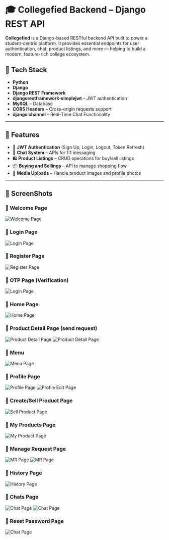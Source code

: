 # 🎓 Collegefied Backend – Django REST API

**Collegefied** is a Django-based RESTful backend API built to power a student-centric platform. It provides essential endpoints for user authentication, chat, product listings, and more — helping to build a modern, feature-rich college ecosystem.

## 🔧 Tech Stack

- **Python**
- **Django**
- **Django REST Framework**
- **djangorestframework-simplejwt** – JWT authentication
- **MySQL** – Database
- **CORS Headers** – Cross-origin requests support
- **django channel** – Real-Time Chat Functionality

---
## 🚀 Features

- 👤 **JWT Authentication** (Sign Up, Login, Logout, Token Refresh)
- 💬 **Chat System** – APIs for 1:1 messaging 
- 🛍️ **Product Listings** – CRUD operations for buy/sell listings
- 📦 **Buying and Sellings** – API to manage shopping flow
- 📂 **Media Uploads** – Handle product images and profile photos

---

## 📂 ScreenShots

### 🔐 Welcome Page
![Welcome Page](Screenshots/1.jpeg)

### 🔐 Login Page
![Login Page](Screenshots/2.jpeg)

### 🔐 Register Page
![Register Page](Screenshots/3.jpeg)

### 🔐 OTP Page (Verification)
![Login Page](Screenshots/4.jpeg)

### 🔐 Home Page
![Home Page](Screenshots/6.jpeg)

### 🔐 Product Detail Page (send request)
![Product Detail Page](Screenshots/20.jpeg)
![Product Detail Page](Screenshots/21.jpeg)

### 🔐 Menu 
![Menu Page](Screenshots/9.jpeg)

### 🔐 Profile Page
![Profile Page](Screenshots/10.jpeg)
![Profile Edit Page](Screenshots/11.jpeg)

### 🔐 Create/Sell Product Page 
![Sell Product Page](Screenshots/12.jpeg)

### 🔐 My Products Page 
![My Product Page](Screenshots/13.jpeg)

### 🔐 Manage Request Page 
![MR Page](Screenshots/14.jpeg)
![MR Page](Screenshots/15.jpeg)

### 🔐 History Page 
![History Page](Screenshots/17.jpeg)

### 🔐 Chats Page 
![Chat Page](Screenshots/16.jpeg)
![Chat Page](Screenshots/22.jpeg)

### 🔐 Reset Password Page 
![Chat Page](Screenshots/19.jpeg)


















